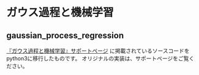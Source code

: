 # ガウス過程と機械学習

## gaussian_process_regression

[『ガウス過程と機械学習』サポートページ](http://chasen.org/~daiti-m/gpbook/)
に掲載されているソースコードをpython3に移行したものです。
オリジナルの実装は、サポートページをご覧ください。
